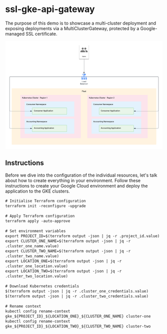 # ssl-gke-api-gateway

The purpose of this demo is to showcase a multi-cluster deployment and exposing deployments via a MultiClusterGateway, protected by a Google-managed SSL certificate.

![architecture diagram, incl. load balancer and 2 gke clusters](./00_-_docs/images/architecture.png)

## Instructions

Before we dive into the configuration of the individual resources, let's talk about how to create everything in your environment.  Follow these instructions to create your Google Cloud environment and deploy the application to the GKE clusters.

```shell
# Initialise Terraform configuration
terraform init -reconfigure -upgrade

# Apply Terraform configuration
terraform apply -auto-approve

# Set environment variables
export PROJECT_ID=$(terraform output -json | jq -r .project_id.value)
export CLUSTER_ONE_NAME=$(terraform output -json | jq -r .cluster_one_name.value)
export CLUSTER_TWO_NAME=$(terraform output -json | jq -r .cluster_two_name.value)
export LOCATION_ONE=$(terraform output -json | jq -r .cluster_one_location.value)
export LOCATION_TWO=$(terraform output -json | jq -r .cluster_two_location.value)

# Download Kubernetes credentials
$(terraform output -json | jq -r .cluster_one_credentials.value)
$(terraform output -json | jq -r .cluster_two_credentials.value)

# Rename context
kubectl config rename-context gke_${PROJECT_ID}_${LOCATION_ONE}_${CLUSTER_ONE_NAME} cluster-one
kubectl config rename-context gke_${PROJECT_ID}_${LOCATION_TWO}_${CLUSTER_TWO_NAME} cluster-two
```